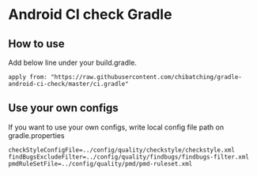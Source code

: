 # Android CI check Gradle

## How to use

Add below line under your build.gradle.

```
apply from: "https://raw.githubusercontent.com/chibatching/gradle-android-ci-check/master/ci.gradle"
```

## Use your own configs

If you want to use your own configs, write local config file path on gradle.properties

```
checkStyleConfigFile=../config/quality/checkstyle/checkstyle.xml
findBugsExcludeFilter=../config/quality/findbugs/findbugs-filter.xml
pmdRuleSetFile=../config/quality/pmd/pmd-ruleset.xml
```
